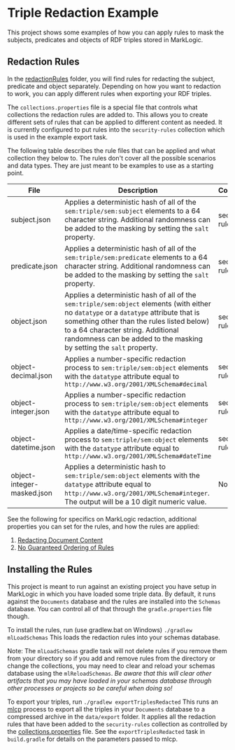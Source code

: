 # Triple Redaction Example

This project shows some examples of how you can apply rules to mask the subjects, predicates and objects of RDF triples stored in MarkLogic.

## Redaction Rules
In the [redactionRules](src/main/ml-schemas/redactionRules) folder, you will find rules for redacting the subject, predicate and object separately. Depending on how you want to redaction to work, you can apply different rules when exporting your RDF triples.

The `collections.properties` file is a special file that controls what collections the redaction rules are added to. This allows you to create different sets of rules that can be applied to different content as needed. It is currently configured to put rules into the `security-rules` collection which is used in the example export task.

The following table describes the rule files that can be applied and what collection they below to. The rules don't cover all the possible scenarios and data types. They are just meant to be examples to use as a starting point.

|File|Description|Collection|
| ----------- | ----------- | ----------- |
|subject.json|Applies a deterministic hash of all of the `sem:triple/sem:subject` elements to a 64 character string. Additional randomness can be added to the masking by setting the `salt` property. |security-rules|
|predicate.json|Applies a deterministic hash of all of the `sem:triple/sem:predicate` elements to a 64 character string. Additional randomness can be added to the masking by setting the `salt` property.|security-rules|
|object.json|Applies a deterministic hash of all of the `sem:triple/sem:object` elements (with either no `datatype` or a `datatype` attribute that is something other than the rules listed below) to a 64 character string. Additional randomness can be added to the masking by setting the `salt` property.|security-rules|
|object-decimal.json|Applies a number-specific redaction process to `sem:triple/sem:object` elements with the `datatype` attribute equal to `http://www.w3.org/2001/XMLSchema#decimal`|security-rules|
|object-integer.json|Applies a number-specific redaction process to `sem:triple/sem:object` elements with the `datatype` attribute equal to `http://www.w3.org/2001/XMLSchema#integer`|security-rules|
|object-datetime.json|Applies a date/time-specific redaction process to `sem:triple/sem:object` elements with the `datatype` attribute equal to `http://www.w3.org/2001/XMLSchema#dateTime`|security-rules|
|object-integer-masked.json|Applies a deterministic hash to `sem:triple/sem:object` elements with the `datatype` attribute equal to `http://www.w3.org/2001/XMLSchema#integer`. The output will be a 10 digit numeric value.|Not used|

See the following for specifics on MarkLogic redaction, additional properties you can set for the rules, and how the rules are applied:
1. [Redacting Document Content](https://docs.marklogic.com/guide/app-dev/redaction#chapter)
1. [No Guaranteed Ordering of Rules](https://docs.marklogic.com/guide/app-dev/redaction#id_61575)

## Installing the Rules
This project is meant to run against an existing project you have setup in MarkLogic in which you have loaded some triple data. By default, it runs against the `Documents` database and the rules are installed into the `Schemas` database. You can control all of that through the `gradle.properties` file though.

To install the rules, run (use gradlew.bat on Windows)
```./gradlew mlLoadSchemas```
This loads the redaction rules into your schemas database.

Note: The `mlLoadSchemas` gradle task will not delete rules if you remove them from your directory so if you add and remove rules from the directory or change the collections, you may need to clear and reload your schemas database using the `mlReloadSchemas`. _Be aware that this will clear other artifacts that you may have loaded in your schemas database through other processes or projects so be careful when doing so!_


To export your triples, run
```./gradlew exportTriplesRedacted```
This runs an [mlcp](https://developer.marklogic.com/products/mlcp) process to export all the triples in your `Documents` database to a compressed archive in the `data/export` folder. It applies all the redaction rules that have been added to the `security-rules` collection as controlled by the [collections.properties](src/main/ml-schemas/redactionRules/collections.properties) file. See the `exportTriplesRedacted` task in `build.gradle` for details on the parameters passed to mlcp.


